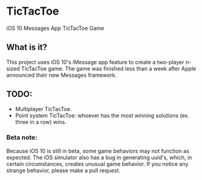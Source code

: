 # TicTacToe
iOS 10 Messages App TicTacToe Game
## What is it?
This project uses iOS 10's iMessage app feature to create a two-player n-sized TicTacToe game. The game was finished less than a week after Apple announced their new Messages framework.
## TODO:
* Multiplayer TicTacToe.
* Point system TicTacToe: whoever has the most winning solutions (ex. three in a row) wins.

### Beta note: 
Because iOS 10 is still in beta, some game behaviors may not function as expected. The iOS simulator also has a bug in generating uuid's, which, in certain circumstances, creates unusual game behavior. If you notice any strange behavior, please make a pull request.